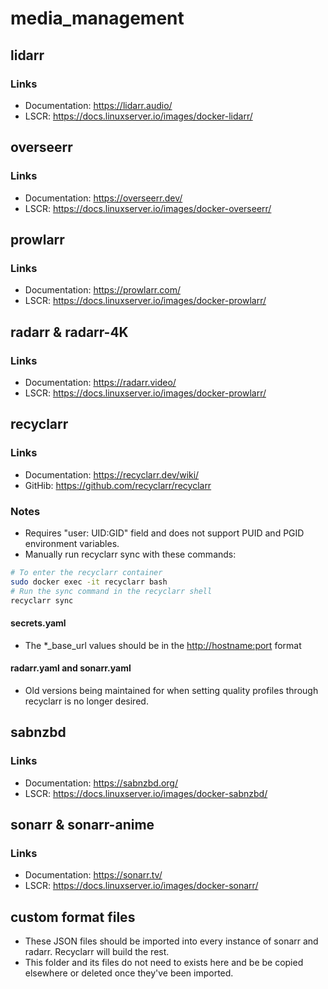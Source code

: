 # media_management

## lidarr

### Links

* Documentation: <https://lidarr.audio/>
* LSCR: <https://docs.linuxserver.io/images/docker-lidarr/>

## overseerr

### Links

* Documentation: <https://overseerr.dev/>
* LSCR: <https://docs.linuxserver.io/images/docker-overseerr/>

## prowlarr

### Links

* Documentation: <https://prowlarr.com/>
* LSCR: <https://docs.linuxserver.io/images/docker-prowlarr/>

## radarr & radarr-4K

### Links

* Documentation: <https://radarr.video/>
* LSCR: <https://docs.linuxserver.io/images/docker-prowlarr/>

## recyclarr

### Links

* Documentation: <https://recyclarr.dev/wiki/>
* GitHib: <https://github.com/recyclarr/recyclarr>

### Notes

* Requires "user: UID:GID" field and does not support PUID and PGID environment variables.
* Manually run recyclarr sync with these commands:

```bash
# To enter the recyclarr container
sudo docker exec -it recyclarr bash
# Run the sync command in the recyclarr shell
recyclarr sync
```

#### secrets.yaml

* The *_base_url values should be in the <http://hostname:port> format

#### radarr.yaml and sonarr.yaml

* Old versions being maintained for when setting quality profiles through recyclarr is no longer desired.

## sabnzbd

### Links

* Documentation: <https://sabnzbd.org/>
* LSCR: <https://docs.linuxserver.io/images/docker-sabnzbd/>

## sonarr & sonarr-anime

### Links

* Documentation: <https://sonarr.tv/>
* LSCR: <https://docs.linuxserver.io/images/docker-sonarr/>

## custom format files

* These JSON files should be imported into every instance of sonarr and radarr. Recyclarr will build the rest.
* This folder and its files do not need to exists here and be be copied elsewhere or deleted once they've been imported.
